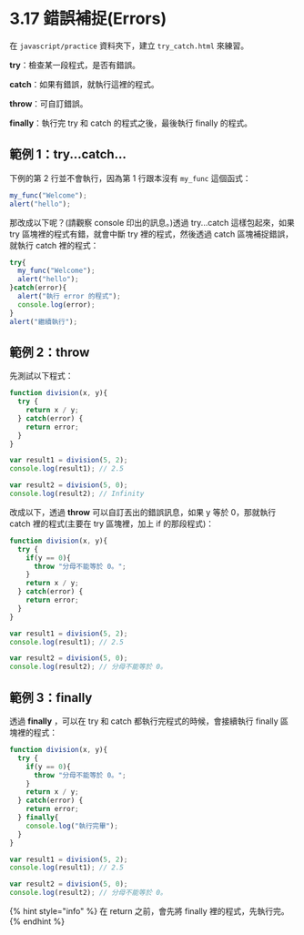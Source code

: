 # 3.17 錯誤補捉(Errors)

在 `javascript/practice` 資料夾下，建立 `try_catch.html` 來練習。



**try**：檢查某一段程式，是否有錯誤。

**catch**：如果有錯誤，就執行這裡的程式。

**throw**：可自訂錯誤。

**finally**：執行完 try 和 catch 的程式之後，最後執行 finally 的程式。



## 範例 1：try...catch...

下例的第 2 行並不會執行，因為第 1 行跟本沒有 `my_func` 這個函式：

```javascript
my_func("Welcome");
alert("hello");
```

那改成以下呢？(請觀察 console 印出的訊息。)透過 try...catch 這樣包起來，如果 try 區塊裡的程式有錯，就會中斷 try 裡的程式，然後透過 catch 區塊補捉錯誤，就執行 catch 裡的程式：

```javascript
try{
  my_func("Welcome");
  alert("hello");
}catch(error){
  alert("執行 error 的程式");
  console.log(error);
}
alert("繼續執行");
```



## 範例 2：throw

先測試以下程式：

```javascript
function division(x, y){
  try {
    return x / y;
  } catch(error) {
    return error;
  }
}

var result1 = division(5, 2);
console.log(result1); // 2.5

var result2 = division(5, 0);
console.log(result2); // Infinity
```



改成以下，透過 **throw** 可以自訂丟出的錯誤訊息，如果 y 等於 0，那就執行 catch 裡的程式(主要在 try 區塊裡，加上 if 的那段程式)：

```javascript
function division(x, y){
  try {
    if(y == 0){
      throw "分母不能等於 0。";
    }
    return x / y;
  } catch(error) {
    return error;
  }
}

var result1 = division(5, 2);
console.log(result1); // 2.5

var result2 = division(5, 0);
console.log(result2); // 分母不能等於 0。
```



## 範例 3：finally

透過 **finally** ，可以在 try 和 catch 都執行完程式的時候，會接續執行 finally 區塊裡的程式：

```javascript
function division(x, y){
  try {
    if(y == 0){
      throw "分母不能等於 0。";
    }
    return x / y;
  } catch(error) {
    return error;
  } finally{
    console.log("執行完畢");
  }
}

var result1 = division(5, 2);
console.log(result1); // 2.5

var result2 = division(5, 0);
console.log(result2); // 分母不能等於 0。
```



{% hint style="info" %}
在 return 之前，會先將 finally 裡的程式，先執行完。
{% endhint %}



